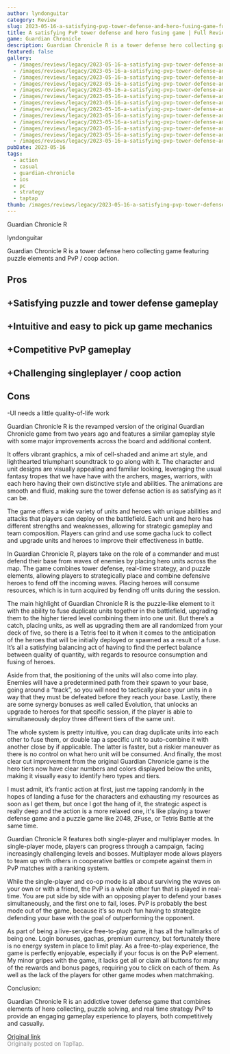 ```yaml
---
author: lyndonguitar
category: Review
slug: 2023-05-16-a-satisfying-pvp-tower-defense-and-hero-fusing-game-full-review-guardian-chronicle-r
title: A satisfying PvP tower defense and hero fusing game | Full Review - Guardian Chronicle R
game: Guardian Chronicle
description: Guardian Chronicle R is a tower defense hero collecting game featuring puzzle elements and PvP / coop action.
featured: false
gallery:
  - /images/reviews/legacy/2023-05-16-a-satisfying-pvp-tower-defense-and-hero-fusing-game--full-review---guardian-chronicle-r-0.avif
  - /images/reviews/legacy/2023-05-16-a-satisfying-pvp-tower-defense-and-hero-fusing-game--full-review---guardian-chronicle-r-1.avif
  - /images/reviews/legacy/2023-05-16-a-satisfying-pvp-tower-defense-and-hero-fusing-game--full-review---guardian-chronicle-r-2.avif
  - /images/reviews/legacy/2023-05-16-a-satisfying-pvp-tower-defense-and-hero-fusing-game--full-review---guardian-chronicle-r-3.avif
  - /images/reviews/legacy/2023-05-16-a-satisfying-pvp-tower-defense-and-hero-fusing-game--full-review---guardian-chronicle-r-4.avif
  - /images/reviews/legacy/2023-05-16-a-satisfying-pvp-tower-defense-and-hero-fusing-game--full-review---guardian-chronicle-r-5.avif
  - /images/reviews/legacy/2023-05-16-a-satisfying-pvp-tower-defense-and-hero-fusing-game--full-review---guardian-chronicle-r-6.avif
  - /images/reviews/legacy/2023-05-16-a-satisfying-pvp-tower-defense-and-hero-fusing-game--full-review---guardian-chronicle-r-7.avif
  - /images/reviews/legacy/2023-05-16-a-satisfying-pvp-tower-defense-and-hero-fusing-game--full-review---guardian-chronicle-r-8.avif
  - /images/reviews/legacy/2023-05-16-a-satisfying-pvp-tower-defense-and-hero-fusing-game--full-review---guardian-chronicle-r-9.avif
  - /images/reviews/legacy/2023-05-16-a-satisfying-pvp-tower-defense-and-hero-fusing-game--full-review---guardian-chronicle-r-10.avif
  - /images/reviews/legacy/2023-05-16-a-satisfying-pvp-tower-defense-and-hero-fusing-game--full-review---guardian-chronicle-r-11.avif
  - /images/reviews/legacy/2023-05-16-a-satisfying-pvp-tower-defense-and-hero-fusing-game--full-review---guardian-chronicle-r-12.avif
pubDate: 2023-05-16
tags:
  - action
  - casual
  - guardian-chronicle
  - ios
  - pc
  - strategy
  - taptap
thumb: /images/reviews/legacy/2023-05-16-a-satisfying-pvp-tower-defense-and-hero-fusing-game--full-review---guardian-chronicle-r-0.avif
---
```


Guardian Chronicle R

lyndonguitar

Guardian Chronicle R is a tower defense hero collecting game featuring puzzle elements and PvP / coop action.




## Pros



## +Satisfying puzzle and tower defense gameplay


## +Intuitive and easy to pick up game mechanics


## +Competitive PvP gameplay


## +Challenging singleplayer / coop action




## Cons


-UI needs a little quality-of-life work

Guardian Chronicle R is the revamped version of the original Guardian Chronicle game from two years ago and features a similar gameplay style with some major improvements across the board and additional content.

It offers vibrant graphics, a mix of cell-shaded and anime art style, and lighthearted triumphant soundtrack to go along with it. The character and unit designs are visually appealing and familiar looking, leveraging the usual fantasy tropes that we have have with the archers, mages, warriors, with each hero having their own distinctive style and abilities. The animations are smooth and fluid, making sure the tower defense action is as satisfying as it can be.

The game offers a wide variety of units and heroes with unique abilities and attacks that players can deploy on the battlefield. Each unit and hero has different strengths and weaknesses, allowing for strategic gameplay and team composition. Players can grind and use some gacha luck to collect and upgrade units and heroes to improve their effectiveness in battle.

In Guardian Chronicle R, players take on the role of a commander and must defend their base from waves of enemies by placing hero units across the map. The game combines tower defense, real-time strategy, and puzzle elements, allowing players to strategically place and combine defensive heroes to fend off the incoming waves. Placing heroes will consume resources, which is in turn acquired by fending off units during the session.

The main highlight of Guardian Chronicle R is the puzzle-like element to it with the ability to fuse duplicate units together in the battlefield, upgrading them to the higher tiered level combining them into one unit. But there’s a catch, placing units, as well as upgrading them are all randomized from your deck of five, so there is a Tetris feel to it when it comes to the anticipation of the heroes that will be initially deployed or spawned as a result of a fuse. It’s all a satisfying balancing act of having to find the perfect balance between quality of quantity, with regards to resource consumption and fusing of heroes.

Aside from that, the positioning of the units will also come into play. Enemies will have a predetermined path from their spawn to your base, going around a “track”, so you will need to tactically place your units in a way that they must be defeated before they reach your base. Lastly, there are some synergy bonuses as well called Evolution, that unlocks an upgrade to heroes for that specific session, if the player is able to simultaneously deploy three different tiers of the same unit.

The whole system is pretty intuitive, you can drag duplicate units into each other to fuse them, or double tap a specific unit to auto-combine it with another close by if applicable. The latter is faster, but a riskier maneuver as there is no control on what hero unit will be consumed. And finally, the most clear cut improvement from the original Guardian Chronicle game is the hero tiers now have clear numbers and colors displayed below the units, making it visually easy to identify hero types and tiers.

I must admit, it’s frantic action at first, just me tapping randomly in the hopes of landing a fuse for the characters and exhausting my resources as soon as I get them, but once I got the hang of it, the strategic aspect is really deep and the action is a more relaxed one, it's like playing a tower defense game and a puzzle game like 2048, 2Fuse, or Tetris Battle at the same time.

Guardian Chronicle R features both single-player and multiplayer modes. In single-player mode, players can progress through a campaign, facing increasingly challenging levels and bosses. Multiplayer mode allows players to team up with others in cooperative battles or compete against them in PvP matches with a ranking system.

While the single-player and co-op mode is all about surviving the waves on your own or with a friend, the PvP is a whole other fun that is played in real-time. You are put side by side with an opposing player to defend your bases simultaneously, and the first one to fail, loses. PvP is probably the best mode out of the game, because it’s so much fun having to strategize defending your base with the goal of outperforming the opponent.

As part of being a live-service free-to-play game, it has all the hallmarks of being one. Login bonuses, gachas, premium currency, but fortunately there is no energy system in place to limit play. As a free-to-play experience, the game is perfectly enjoyable, especially if your focus is on the PvP element. My minor gripes with the game, it lacks get all or claim all buttons for many of the rewards and bonus pages, requiring you to click on each of them. As well as the lack of the players for other game modes when matchmaking.

Conclusion:

Guardian Chronicle R is an addictive tower defense game that combines elements of hero collecting, puzzle solving, and real time strategy PvP to provide an engaging gameplay experience to players, both competitively and casually.

[Original link](https://www.taptap.io/post/5453784)<br><span style="font-size: 0.95em; color: #888;">Originally posted on TapTap.</span>
